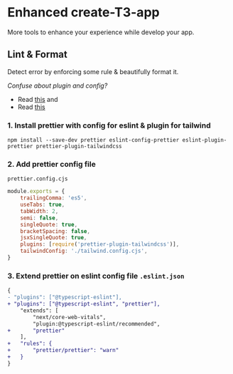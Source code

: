 # Enhanced create-T3-app

More tools to enhance your experience while develop your app.

## Lint & Format

Detect error by enforcing some rule & beautifully format it.

_Confuse about plugin and config?_

- Read [this](https://stackoverflow.com/questions/44690308/whats-the-difference-between-prettier-eslint-eslint-plugin-prettier-and-eslint) and
- Read [this](https://stackoverflow.com/questions/53189200/whats-the-difference-between-plugins-and-extends-in-eslint)

### 1. Install prettier with config for eslint & plugin for tailwind

`npm install --save-dev prettier eslint-config-prettier eslint-plugin-prettier prettier-plugin-tailwindcss`

### 2. Add prettier config file

`prettier.config.cjs`

```js
module.exports = {
	trailingComma: 'es5',
	useTabs: true,
	tabWidth: 2,
	semi: false,
	singleQuote: true,
	bracketSpacing: false,
	jsxSingleQuote: true,
	plugins: [require('prettier-plugin-tailwindcss')],
	tailwindConfig: './tailwind.config.cjs',
}
```

### 3. Extend prettier on eslint config file `.eslint.json`

```diff
{
- "plugins": ["@typescript-eslint"],
+ "plugins": ["@typescript-eslint", "prettier"],
	"extends": [
		"next/core-web-vitals",
		"plugin:@typescript-eslint/recommended",
+		"prettier"
	],
+	"rules": {
+		"prettier/prettier": "warn"
+	}
}
```
